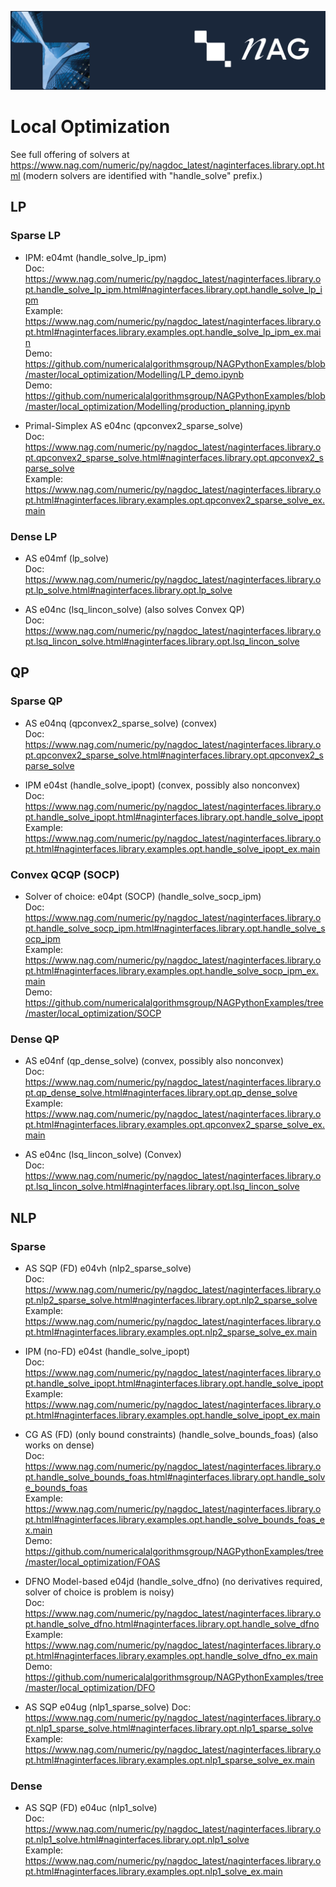 [![NAG Logo](../nag_logo.png)](https://www.nag.com)

# Local Optimization<a name=top></a>

See full offering of solvers at https://www.nag.com/numeric/py/nagdoc_latest/naginterfaces.library.opt.html
(modern solvers are identified with "handle_solve" prefix.)

## LP

### Sparse LP

 * IPM: e04mt (handle_solve_lp_ipm)</br>
   Doc: https://www.nag.com/numeric/py/nagdoc_latest/naginterfaces.library.opt.handle_solve_lp_ipm.html#naginterfaces.library.opt.handle_solve_lp_ipm</br>
   Example: https://www.nag.com/numeric/py/nagdoc_latest/naginterfaces.library.opt.html#naginterfaces.library.examples.opt.handle_solve_lp_ipm_ex.main</br>
   Demo: https://github.com/numericalalgorithmsgroup/NAGPythonExamples/blob/master/local_optimization/Modelling/LP_demo.ipynb</br>
   Demo: https://github.com/numericalalgorithmsgroup/NAGPythonExamples/blob/master/local_optimization/Modelling/production_planning.ipynb </br>

 * Primal-Simplex AS e04nc (qpconvex2_sparse_solve)</br>
   Doc: https://www.nag.com/numeric/py/nagdoc_latest/naginterfaces.library.opt.qpconvex2_sparse_solve.html#naginterfaces.library.opt.qpconvex2_sparse_solve</br>
   Example: https://www.nag.com/numeric/py/nagdoc_latest/naginterfaces.library.opt.html#naginterfaces.library.examples.opt.qpconvex2_sparse_solve_ex.main</br>

### Dense LP

 * AS e04mf (lp_solve)</br>
   Doc: https://www.nag.com/numeric/py/nagdoc_latest/naginterfaces.library.opt.lp_solve.html#naginterfaces.library.opt.lp_solve</br>

 * AS e04nc (lsq_lincon_solve) (also solves Convex QP)</br>
   Doc: https://www.nag.com/numeric/py/nagdoc_latest/naginterfaces.library.opt.lsq_lincon_solve.html#naginterfaces.library.opt.lsq_lincon_solve</br>


## QP

### Sparse QP

 * AS e04nq (qpconvex2_sparse_solve) (convex)</br>
   Doc: https://www.nag.com/numeric/py/nagdoc_latest/naginterfaces.library.opt.qpconvex2_sparse_solve.html#naginterfaces.library.opt.qpconvex2_sparse_solve</br>

 * IPM e04st (handle_solve_ipopt) (convex, possibly also nonconvex)</br>
   Doc: https://www.nag.com/numeric/py/nagdoc_latest/naginterfaces.library.opt.handle_solve_ipopt.html#naginterfaces.library.opt.handle_solve_ipopt</br>
   Example: https://www.nag.com/numeric/py/nagdoc_latest/naginterfaces.library.opt.html#naginterfaces.library.examples.opt.handle_solve_ipopt_ex.main</br>

### Convex QCQP (SOCP)

 * Solver of choice: e04pt (SOCP) (handle_solve_socp_ipm)</br>
   Doc:     https://www.nag.com/numeric/py/nagdoc_latest/naginterfaces.library.opt.handle_solve_socp_ipm.html#naginterfaces.library.opt.handle_solve_socp_ipm</br>
   Example: https://www.nag.com/numeric/py/nagdoc_latest/naginterfaces.library.opt.html#naginterfaces.library.examples.opt.handle_solve_socp_ipm_ex.main</br>
   Demo:    https://github.com/numericalalgorithmsgroup/NAGPythonExamples/tree/master/local_optimization/SOCP</br>

### Dense QP

 * AS e04nf (qp_dense_solve) (convex, possibly also nonconvex)</br>
   Doc: https://www.nag.com/numeric/py/nagdoc_latest/naginterfaces.library.opt.qp_dense_solve.html#naginterfaces.library.opt.qp_dense_solve</br>
   Example: https://www.nag.com/numeric/py/nagdoc_latest/naginterfaces.library.opt.html#naginterfaces.library.examples.opt.qpconvex2_sparse_solve_ex.main</br>

 * AS e04nc (lsq_lincon_solve) (Convex)</br>
   Doc: https://www.nag.com/numeric/py/nagdoc_latest/naginterfaces.library.opt.lsq_lincon_solve.html#naginterfaces.library.opt.lsq_lincon_solve</br>


## NLP

### Sparse

 * AS SQP (FD) e04vh (nlp2_sparse_solve)</br>
   Doc: https://www.nag.com/numeric/py/nagdoc_latest/naginterfaces.library.opt.nlp2_sparse_solve.html#naginterfaces.library.opt.nlp2_sparse_solve</br>
   Example: https://www.nag.com/numeric/py/nagdoc_latest/naginterfaces.library.opt.html#naginterfaces.library.examples.opt.nlp2_sparse_solve_ex.main</br>

 * IPM (no-FD) e04st (handle_solve_ipopt)</br>
   Doc: https://www.nag.com/numeric/py/nagdoc_latest/naginterfaces.library.opt.handle_solve_ipopt.html#naginterfaces.library.opt.handle_solve_ipopt</br>
   Example: https://www.nag.com/numeric/py/nagdoc_latest/naginterfaces.library.opt.html#naginterfaces.library.examples.opt.handle_solve_ipopt_ex.main</br>

 * CG AS (FD) (only bound constraints) (handle_solve_bounds_foas) (also works on dense)</br>
   Doc: https://www.nag.com/numeric/py/nagdoc_latest/naginterfaces.library.opt.handle_solve_bounds_foas.html#naginterfaces.library.opt.handle_solve_bounds_foas</br>
   Example: https://www.nag.com/numeric/py/nagdoc_latest/naginterfaces.library.opt.html#naginterfaces.library.examples.opt.handle_solve_bounds_foas_ex.main</br>
   Demo: https://github.com/numericalalgorithmsgroup/NAGPythonExamples/tree/master/local_optimization/FOAS</br>

 * DFNO Model-based e04jd (handle_solve_dfno) (no derivatives required, solver of choice is problem is noisy)</br>
   Doc: https://www.nag.com/numeric/py/nagdoc_latest/naginterfaces.library.opt.handle_solve_dfno.html#naginterfaces.library.opt.handle_solve_dfno</br>
   Example: https://www.nag.com/numeric/py/nagdoc_latest/naginterfaces.library.opt.html#naginterfaces.library.examples.opt.handle_solve_dfno_ex.main</br>
   Demo: https://github.com/numericalalgorithmsgroup/NAGPythonExamples/tree/master/local_optimization/DFO</br>

 * AS SQP e04ug (nlp1_sparse_solve)
   Doc: https://www.nag.com/numeric/py/nagdoc_latest/naginterfaces.library.opt.nlp1_sparse_solve.html#naginterfaces.library.opt.nlp1_sparse_solve</br>
   Example: https://www.nag.com/numeric/py/nagdoc_latest/naginterfaces.library.opt.html#naginterfaces.library.examples.opt.nlp1_sparse_solve_ex.main</br>

### Dense

 * AS SQP (FD) e04uc (nlp1_solve)</br>
   Doc: https://www.nag.com/numeric/py/nagdoc_latest/naginterfaces.library.opt.nlp1_solve.html#naginterfaces.library.opt.nlp1_solve</br>
   Example: https://www.nag.com/numeric/py/nagdoc_latest/naginterfaces.library.opt.html#naginterfaces.library.examples.opt.nlp1_solve_ex.main</br>




